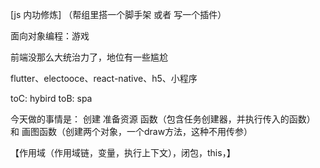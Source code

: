 [js 内功修炼]
（帮组里搭一个脚手架 或者 写一个插件）

面向对象编程：游戏

前端没那么大统治力了，地位有一些尴尬

flutter、electooce、react-native、h5、小程序

toC: hybird
toB: spa


今天做的事情是：
创建 准备资源 函数（包含任务创建器，并执行传入的函数） 
和 画图函数（创建两个对象，一个draw方法，这种不用传参）


【作用域（作用域链，变量，执行上下文），闭包，this，】